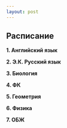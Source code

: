 ```yaml
---
layout: post
---
```


## Расписание

**1. Английский язык**

**2. Э.К. Русский язык**

**3. Биология**

**4. ФК**

**5. Геометрия**

**6. Физика**

**7. ОБЖ**
